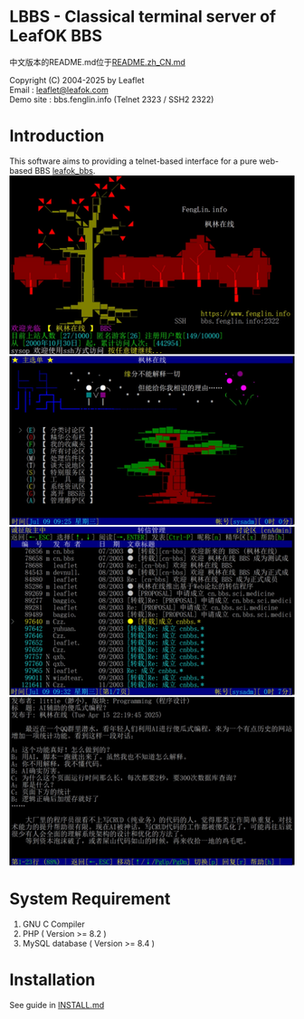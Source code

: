 # LBBS - Classical terminal server of LeafOK BBS

中文版本的README.md位于[README.zh_CN.md](README.zh_CN.md)


Copyright (C) 2004-2025 by Leaflet  
Email : leaflet@leafok.com  
Demo site : bbs.fenglin.info (Telnet 2323 / SSH2 2322)


Introduction
=================
This software aims to providing a telnet-based interface for a pure web-based BBS [leafok_bbs](https://github.com/leafok88/leafok_bbs).  
![Welcome](misc/images/ssh_welcome.jpg "Welcome to LBBS")  
![Menu](misc/images/telnet_menu.jpg "Main menu")  
![Section](misc/images/telnet_section.jpg "List of articles")  
![Reader](misc/images/telnet_article_reader.jpg "Article reader")  


System Requirement
==================
1) GNU C Compiler  
2) PHP ( Version >= 8.2 )  
3) MySQL database ( Version >= 8.4 )  


Installation
==================
See guide in [INSTALL.md](INSTALL.md)

